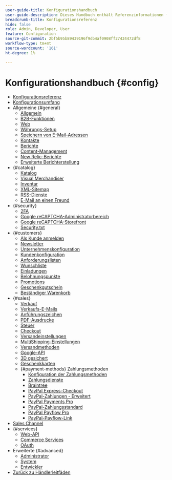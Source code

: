 ```yaml
---
user-guide-title: Konfigurationshandbuch
user-guide-description: Dieses Handbuch enthält Referenzinformationen für alle Store-Konfigurationseinstellungen, auf die über die _admin_-Seitenleiste unter **[!UICONTROL Stores]** > _[!UICONTROL Settings]_ > **[!UICONTROL Configuration]** zugegriffen wird.
breadcrumb-title: Konfigurationsreferenz
hide: false
role: Admin, Developer, User
feature: Configuration
source-git-commit: 2bf5b95b89439196f9db4af0908ff27434472df8
workflow-type: tm+mt
source-wordcount: '161'
ht-degree: 1%

---
```



# Konfigurationshandbuch {#config}

- [Konfigurationsreferenz](guide-overview.md)
- [Konfigurationsumfang](scope-change.md)
- Allgemeine {#general}
   - [Allgemein](./general/general.md)
   - [B2B-Funktionen](./general/b2b-features.md)
   - [Web](./general/web.md)
   - [Währungs-Setup](./general/currency-setup.md)
   - [Speichern von E-Mail-Adressen](./general/store-email-addresses.md)
   - [Kontakte](./general/contacts.md)
   - [Berichte](./general/reports.md)
   - [Content-Management](./general/content-management.md)
   - [New Relic-Berichte](./general/new-relic-reporting.md)
   - [Erweiterte Berichterstellung](./general/advanced-reporting.md)
- {#catalog}
   - [Katalog](./catalog/catalog.md)
   - [Visual Merchandiser](./catalog/visual-merchandiser.md)
   - [Inventar](./catalog/inventory.md)
   - [XML-Sitemap](./catalog/xml-sitemap.md)
   - [RSS-Dienste](./catalog/rss-feeds.md)
   - [E-Mail an einen Freund](./catalog/email-to-a-friend.md)
- {#security}
   - [2FA](./security/2fa.md)
   - [Google reCAPTCHA-Administratorbereich](./security/google-recaptcha-admin.md)
   - [Google reCAPTCHA-Storefront](./security/google-recaptcha-storefront.md)
   - [Security.txt](./security/security-txt.md)
- {#customers}
   - [Als Kunde anmelden](./customers/login-as-customer.md)
   - [Newsletter](./customers/newsletter.md)
   - [Unternehmenskonfiguration](./customers/company-configuration.md)
   - [Kundenkonfiguration](./customers/customer-configuration.md)
   - [Anforderungslisten](./customers/requisition-lists.md)
   - [Wunschliste](./customers/wishlist.md)
   - [Einladungen](./customers/invitations.md)
   - [Belohnungspunkte](./customers/reward-points.md)
   - [Promotions](./customers/promotions.md)
   - [Geschenkgutschein](./customers/gift-registry.md)
   - [Beständiger Warenkorb](./customers/persistent-shopping-cart.md)
- {#sales}
   - [Verkauf](./sales/sales.md)
   - [Verkaufs-E-Mails](./sales/sales-emails.md)
   - [Anführungszeichen](./sales/quotes.md)
   - [PDF-Ausdrucke](./sales/pdf-print-outs.md)
   - [Steuer](./sales/tax.md)
   - [Checkout](./sales/checkout.md)
   - [Versandeinstellungen](./sales/shipping-settings.md)
   - [MultiShipping-Einstellungen](./sales/multishipping-settings.md)
   - [Versandmethoden](./sales/delivery-methods.md)
   - [Google-API](./sales/google-api.md)
   - [3D gesichert](./sales/3d-secure.md)
   - [Geschenkkarten](./sales/gift-cards.md)
   - {#payment-methods} Zahlungsmethoden
      - [Konfiguration der Zahlungsmethoden](./sales/payment-methods.md)
      - [Zahlungsdienste](./sales/payment-services.md)
      - [Braintree](./sales/braintree.md)
      - [PayPal Express-Checkout](./sales/paypal-express-checkout.md)
      - [PayPal-Zahlungen - Erweitert](./sales/paypal-payments-advanced.md)
      - [PayPal Payments Pro](./sales/paypal-payments-pro.md)
      - [PayPal-Zahlungsstandard](./sales/paypal-payments-standard.md)
      - [PayPal Payflow Pro](./sales/paypal-payflow-pro.md)
      - [PayPal-Payflow-Link](./sales/paypal-payflow-link.md)
- [Sales Channel](./sales-channels.md)
- {#services}
   - [Web-API](./services/magento-web-api.md)
   - [Commerce Services](./services/saas.md)
   - [OAuth](./services/oauth.md)
- Erweiterte {#advanced}
   - [Administrator](./advanced/admin.md)
   - [System](./advanced/system.md)
   - [Entwickler](./advanced/developer.md)
- [Zurück zu Händlerleitfäden](https://experienceleague.adobe.com/en/docs/commerce-admin/user-guides/home)

